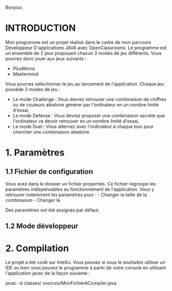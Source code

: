 Bonjour,


<h1>INTRODUCTION</h1>

Mon programme est un projet réalisé dans le cadre de mon parcours Développeur D'applications JAVA avec OpenClassrooms.
Le programme est un ensemble de 2 jeux proposant chacun 3 modes de jeu différents.
Vous pourrez donc jouer aux jeux suivants :

- PlusMoins
- Mastermind

Vous pourrez sélectionner le jeu au lancement de l'application.
Chaque jeu possède 3 modes de jeu :

- Le mode Challenge : Vous devrez retrouver une combinaison de chiffres ou de couleurs aléatoire générer par l'ordinateur en un nombre limité d'essai,
- Le mode Defense : Vous devrez proposer une combinaison secrète que l'ordinateur va devoir retrouver en un nombre limité d'essai,
- Le mode Duel : Vous alternez avec l'ordinateur à chaque tour pour chercher une combinaison aléatoire.

<h1>1. Paramètres</h1>
<h2>1.1 Fichier de configuration</h2>
Vous avez dans le dossier un fichier properties.
Ce fichier regroupe les paramètres indispensables au fonctionnement de l'application.
Vous y retrouver notemment les paramètres pour :
- Changer la taille de la combinaison
- Changer la

Des paramètres ont été assignés par défaut.
<h2>1.2 Mode développeur</h2>

<h1>2. Compilation</h1>

Le projet a été codé sur IntelliJ.
Vous pouvez si vous le souhaitez utiliser un IDE ou bien vous pouvez le programme à partir de votre console en utilisant l'application javac de la façon suivante :

 javac -d classes/ sources/MonFichierACompiler.java